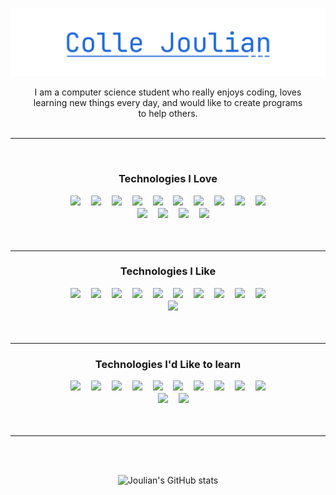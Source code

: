![Colle Joulian](./assets/name.svg)

<p align="center" style="margin: 0 2rem;">
    I am a computer science student who really enjoys coding, loves learning new things every day, and would like to create programs to help others.
</p>
<br />
<hr />
<br />
<div align="center">
    <h3>Technologies I Love</h3>
    <div align="center" style="margin: 0 6rem;">
        <a href="https://react.dev/"><img src="https://skillicons.dev/icons?i=react" /></a>ㅤ
        <a href="https://www.arduino.cc/"><img src="https://skillicons.dev/icons?i=arduino" /></a>ㅤ
        <a href="https://www.typescriptlang.org/"><img src="https://skillicons.dev/icons?i=typescript" /></a>ㅤ
        <a href="https://en.wikipedia.org/wiki/JavaScript"><img src="https://skillicons.dev/icons?i=js" /></a>ㅤ
        <a href="https://en.wikipedia.org/wiki/HTML"><img src="https://skillicons.dev/icons?i=html" /></a>ㅤ
        <a href="https://en.wikipedia.org/wiki/CSS"><img src="https://skillicons.dev/icons?i=css" /></a>ㅤ
        <a href="https://nextjs.org/"><img src="https://skillicons.dev/icons?i=nextjs" /></a>ㅤ
        <a href="https://tailwindcss.com/"><img src="https://skillicons.dev/icons?i=tailwindcss" /></a>ㅤ
        <a href="https://vscodium.com/"><img src="https://skillicons.dev/icons?i=vscodium" /></a>ㅤ
        <a href="https://en.wikipedia.org/wiki/Linux"><img src="https://skillicons.dev/icons?i=linux" /></a>ㅤ
        <a href="https://www.mongodb.com/"><img src="https://skillicons.dev/icons?i=mongodb" /></a>ㅤ
        <a href="https://www.figma.com/"><img src="https://skillicons.dev/icons?i=figma" /></a>ㅤ
        <a href="https://pnpm.io/"><img src="https://skillicons.dev/icons?i=pnpm" /></a>ㅤ
        <a href="https://www.markdownguide.org/"><img src="https://skillicons.dev/icons?i=md" /></a>
    </div>
</div>
<br />
<br />
<hr />
<div align="center">
    <h3>Technologies I Like</h3>
    <div align="center" style="margin: 0 6rem;">
        <a href=""><img src="https://skillicons.dev/icons?i=svelte" /></a>ㅤ
        <a href=""><img src="https://skillicons.dev/icons?i=rust" /></a>ㅤ
        <a href=""><img src="https://skillicons.dev/icons?i=sass" /></a>ㅤ
        <a href=""><img src="https://skillicons.dev/icons?i=py" /></a>ㅤ
        <a href=""><img src="https://skillicons.dev/icons?i=obsidian" /></a>ㅤ
        <a href=""><img src="https://skillicons.dev/icons?i=nodejs" /></a>ㅤ
        <a href=""><img src="https://skillicons.dev/icons?i=lua" /></a>ㅤ
        <a href=""><img src="https://skillicons.dev/icons?i=npm" /></a>ㅤ
        <a href=""><img src="https://skillicons.dev/icons?i=mysql" /></a>ㅤ
        <a href=""><img src="https://skillicons.dev/icons?i=github" /></a>ㅤ
        <a href=""><img src="https://skillicons.dev/icons?i=discordjs" /></a>
    </div>
</div>
<br />
<br />
<hr />
<div align="center">
    <h3>Technologies I'd Like to learn</h3>
    <div align="center" style="margin: 0 6rem;">
        <a href=""><img src="https://skillicons.dev/icons?i=php" /></a>ㅤ
        <a href=""><img src="https://skillicons.dev/icons?i=threejs" /></a>ㅤ
        <a href=""><img src="https://skillicons.dev/icons?i=zig" /></a>ㅤ
        <a href=""><img src="https://skillicons.dev/icons?i=docker" /></a>ㅤ
        <a href=""><img src="https://skillicons.dev/icons?i=arch" /></a>ㅤ
        <a href=""><img src="https://skillicons.dev/icons?i=bash" /></a>ㅤ
        <a href=""><img src="https://skillicons.dev/icons?i=bun" /></a>ㅤ
        <a href=""><img src="https://skillicons.dev/icons?i=arch" /></a>ㅤ
        <a href=""><img src="https://skillicons.dev/icons?i=gitlab" /></a>ㅤ
        <a href=""><img src="https://skillicons.dev/icons?i=java" /></a>ㅤ
        <a href=""><img src="https://skillicons.dev/icons?i=neovim" /></a>ㅤ
        <a href=""><img src="https://skillicons.dev/icons?i=tauri" /></a>
    </div>
</div>
<br />
<br />
<hr />
<br />
<br />

<div align="center">

![Joulian's GitHub stats](https://github-readme-stats.vercel.app/api?username=korujurisan&show_icons=true&theme=transparent)
</div>